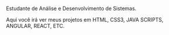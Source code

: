 
Estudante de Análise e Desenvolvimento de Sistemas.

Aqui você irá ver meus projetos em HTML, CSS3, JAVA SCRIPTS, ANGULAR, REACT, ETC.



